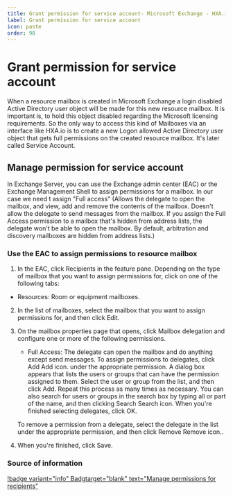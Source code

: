 ```yaml
---
title: Grant permission for service account- Microsoft Exchange - HXA.io DOCS
label: Grant permission for service account
icon: paste
order: 98
---
```

# Grant permission for service account

When a resource mailbox is created in Microsoft  Exchange a login disabled Active Directory user object will be made for this new resource mailbox. It is important is, to hold this object disabled regarding the Microsoft licensing requirements. So the only way to access this kind of Mailboxes via an interface like HXA.io is to create a new Logon allowed Active Directory user object that gets full permissions on the created resource mailbox. It's later called Service Account.

## Manage permission for service account

In Exchange Server, you can use the Exchange admin center (EAC) or the Exchange Management Shell to assign permissions for a mailbox. In our case we need t assign "Full access" (Allows the delegate to open the mailbox, and view, add and remove the contents of the mailbox. Doesn't allow the delegate to send messages from the mailbox. If you assign the Full Access permission to a mailbox that's hidden from address lists, the delegate won't be able to open the mailbox. By default, arbitration and discovery mailboxes are hidden from address lists.)

### Use the EAC to assign permissions to resource mailbox

1. In the EAC, click Recipients in the feature pane. Depending on the type of mailbox that you want to assign permissions for, click on one of the following tabs:
  - Resources: Room or equipment mailboxes.

2. In the list of mailboxes, select the mailbox that you want to assign permissions for, and then click Edit.
3. On the mailbox properties page that opens, click Mailbox delegation and configure one or more of the following permissions.
   - Full Access: The delegate can open the mailbox and do anything except send messages.
   To assign permissions to delegates, click Add Add icon. under the appropriate permission. A dialog box appears that lists the users or groups that can have the permission assigned to them. Select the user or group from the list, and then click Add. Repeat this process as many times as necessary. You can also search for users or groups in the search box by typing all or part of the name, and then clicking Search Search icon. When you're finished selecting delegates, click OK. 
   
   To remove a permission from a delegate, select the delegate in the list under the appropriate permission, and then click Remove Remove icon..
4. When you're finished, click Save.

### Source of information

[!badge variant="info" Badgtarget="blank" text="Manage permissions for recipients"](https://docs.microsoft.com/en-us/exchange/recipients/mailbox-permissions?view=exchserver-2019)